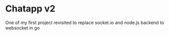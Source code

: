 # Chatapp v2
One of my first project revisited to replace socket.io and node.js backend to websocket in go
